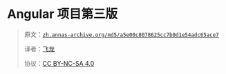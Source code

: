# Angular 项目第三版

> 原文：[`zh.annas-archive.org/md5/a5e00c8078625cc7b0d1e54adc65ace7`](https://zh.annas-archive.org/md5/a5e00c8078625cc7b0d1e54adc65ace7)
> 
> 译者：[飞龙](https://github.com/wizardforcel)
> 
> 协议：[CC BY-NC-SA 4.0](http://creativecommons.org/licenses/by-nc-sa/4.0/)
